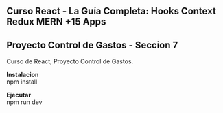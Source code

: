 ## Curso React - La Guía Completa: Hooks Context Redux MERN +15 Apps  

## Proyecto Control de Gastos - Seccion 7  

Curso de React, Proyecto Control de Gastos.  

**Instalacion**  
npm install  

**Ejecutar**  
npm run dev
